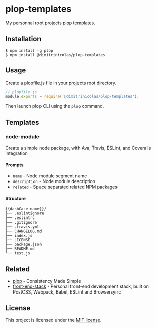 # plop-templates

My personnal root projects plop templates.

## Installation

```console
$ npm install -g plop
$ npm install @dimitrinicolas/plop-templates
```

## Usage

Create a plopfile.js file in your projects root directory.

```js
// plopfile.js
module.exports = require('@dimitrinicolas/plop-templates');
```

Then launch plop CLI using the `plop` command.

## Templates

### node-module

Create a simple node package, with Ava, Travis, ESLint, and Coveralls integration

#### Prompts

- `name` - Node module segment name
- `description` - Node module description
- `related` - Space separated related NPM packages

#### Structure

```
{{dashCase name}}/
├── .eslintignore
├── .eslintrc
├── .gitignore
├── .travis.yml
├── CHANGELOG.md
├── index.js
├── LICENSE
├── package.json
├── README.md
└── test.js
```

## Related

- [plop][plop] - Consistency Made Simple
- [front-end-stack][front-end-stack] - Personal front-end development stack, built on PostCSS, Webpack, Babel, ESLint and Browsersync

## License

This project is licensed under the [MIT license](LICENSE).

[plop]: https://github.com/amwmedia/plop
[front-end-stack]: https://github.com/dimitrinicolas/front-end-stack
